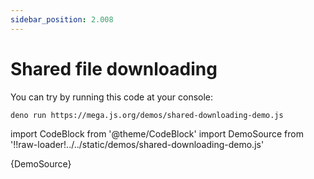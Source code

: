 ```yaml
---
sidebar_position: 2.008
---
```


# Shared file downloading

You can try by running this code at your console:

```bash
deno run https://mega.js.org/demos/shared-downloading-demo.js
```

import CodeBlock from '@theme/CodeBlock'
import DemoSource from '!!raw-loader!../../static/demos/shared-downloading-demo.js'

<CodeBlock language="js">{DemoSource}</CodeBlock>
